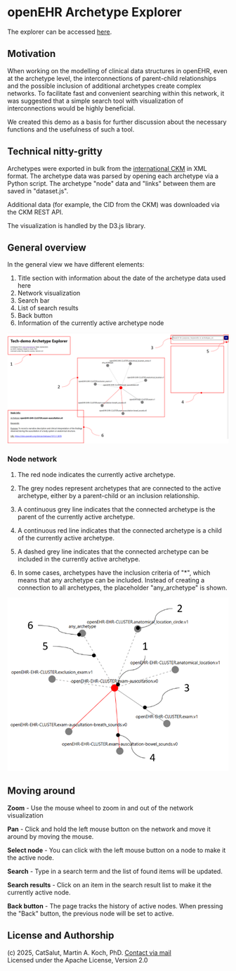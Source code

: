 # openEHR Archetype Explorer 

The explorer can be accessed [here](https://martinkochdesign.github.io/openehr-archetype-explorer/).

## Motivation

When working on the modelling of clinical data structures in openEHR,
even at the archetype level, the interconnections of parent-child relationships and the possible inclusion of additional archetypes create complex networks. To facilitate fast and convenient searching within this network, it was suggested that a simple search tool with visualization of interconnections would be highly beneficial.

We created this demo as a basis for further discussion about the necessary functions and the usefulness of such a tool.

## Technical nitty-gritty
Archetypes were exported in bulk from the [international CKM](https://ckm.openehr.org/ckm/) in XML format. 
The archetype data was parsed by opening each archetype via a Python script. The archetype "node" data and "links" between them are saved in "dataset.js".

Additional data (for example, the CID from the CKM) was downloaded via the CKM REST API.

The visualization is handled by the D3.js library.

## General overview
In the general view we have different elements:

1. Title section with information about the date of the archetype data used here
2. Network visualization
3. Search bar
4. List of search results
5. Back button
6. Information of the currently active archetype node

![General view](/pics/0001.png)

### Node network

1. The red node indicates the currently active archetype.

2. The grey nodes represent archetypes that are connected to the active archetype, either by a parent-child or an inclusion relationship.

3. A continuous grey line indicates that the connected archetype is the parent of the currently active archetype.

4. A continuous red line indicates that the connected archetype is a child of the currently active archetype.

5. A dashed grey line indicates that the connected archetype can be included in the currently active archetype.

6. In some cases, archetypes have the inclusion criteria of "*", which means that any archetype can be included. Instead of creating a connection to all archetypes, the placeholder "any_archetype" is shown.

![Image of the node network](/pics/0002.png)

## Moving around
**Zoom** - Use the mouse wheel to zoom in and out of the network visualization

**Pan** - Click and hold the left mouse button on the network and move it around by moving the mouse.

**Select node** - You can click with the left mouse button on a node to make it the active node.

**Search** - Type in a search term and the list of found items will be updated.

**Search results** - Click on an item in the search result list to make it the currently active node.

**Back button** - The page tracks the history of active nodes. When pressing the "Back" button, the previous node will be set to active.

## License and Authorship
(c) 2025, CatSalut, Martin A. Koch, PhD. [Contact via mail](mailto:/martinandreaskoch@catsalut.cat)<br>Licensed under the Apache License, Version 2.0 
